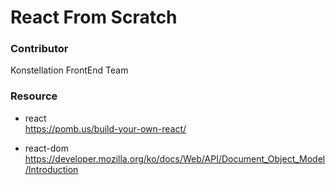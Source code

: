 # React From Scratch

### Contributor

Konstellation FrontEnd Team

### Resource

- react <br>
  https://pomb.us/build-your-own-react/

- react-dom <br>
  https://developer.mozilla.org/ko/docs/Web/API/Document_Object_Model/Introduction
